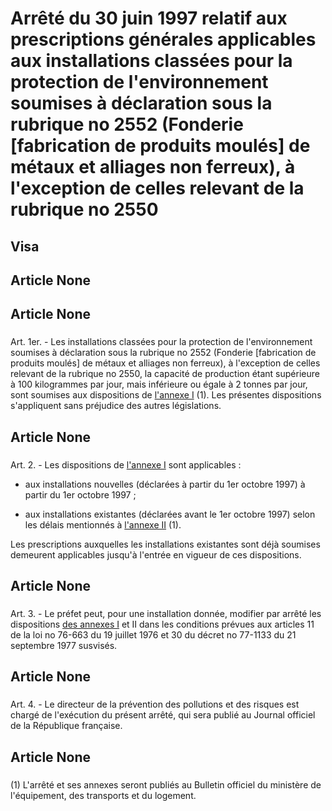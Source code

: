 # Arrêté du 30 juin 1997 relatif aux prescriptions générales applicables aux    installations classées pour la protection de l'environnement soumises à    déclaration sous la rubrique no 2552 (Fonderie [fabrication de produits    moulés] de métaux et alliages non ferreux), à l'exception de celles relevant    de la rubrique no 2550

## Visa

## Article None

### 

## Article None

### 

Art. 1er. -  Les installations classées pour la protection de     l'environnement soumises à déclaration sous la rubrique no 2552 (Fonderie     [fabrication de produits moulés] de métaux et alliages non ferreux), à     l'exception de celles relevant de la rubrique no 2550, la capacité de     production étant supérieure à 100 kilogrammes par jour, mais inférieure ou     égale à 2 tonnes par jour, sont soumises aux dispositions de [l'annexe I](#annexe-i-:-prescriptions-générales-et-faisant-l’objet-du-contrôle-périodique-applicables-aux-installations-classées-pour-la-protection-de-l’environnement-soumises-à-déclaration-sous-la-rubrique-n°-2552) (1).     Les présentes dispositions s'appliquent sans préjudice des autres     législations.

## Article None

### 

Art. 2. -  Les dispositions de [l'annexe I](#annexe-i-:-prescriptions-générales-et-faisant-l’objet-du-contrôle-périodique-applicables-aux-installations-classées-pour-la-protection-de-l’environnement-soumises-à-déclaration-sous-la-rubrique-n°-2552) sont applicables :

- aux installations nouvelles (déclarées à partir du 1er octobre 1997) à     partir du 1er octobre 1997 ;

- aux installations existantes (déclarées avant le 1er octobre 1997) selon     les délais mentionnés à [l'annexe II](#annexe-ii-:-dispositions-applicables-aux-installations-existantes) (1).

Les prescriptions auxquelles les installations existantes sont déjà soumises     demeurent applicables jusqu'à l'entrée en vigueur de ces dispositions.

## Article None

### 

Art. 3. -  Le préfet peut, pour une installation donnée, modifier par arrêté     les dispositions [des annexes I](#annexe-i-:-prescriptions-générales-et-faisant-l’objet-du-contrôle-périodique-applicables-aux-installations-classées-pour-la-protection-de-l’environnement-soumises-à-déclaration-sous-la-rubrique-n°-2552) et II dans les conditions prévues aux articles     11 de la loi no 76-663 du 19 juillet 1976 et 30 du décret no 77-1133 du 21     septembre 1977 susvisés.

## Article None

### 

Art. 4. -  Le directeur de la prévention des pollutions et des risques est     chargé de l'exécution du présent arrêté, qui sera publié au Journal officiel     de la République française.

## Article None

### 

(1) L'arrêté et ses annexes seront publiés au Bulletin officiel du ministère     de l'équipement, des transports et du logement.